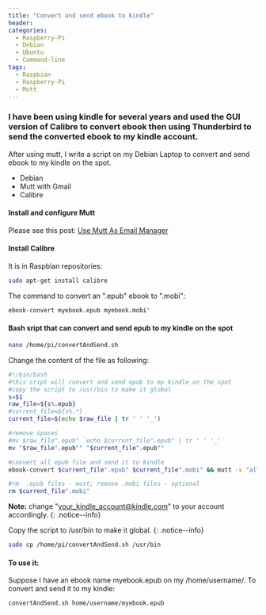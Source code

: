 ```yaml
---
title: "Convert and send ebook to kindle"
header:
categories:
  - Raspberry-Pi
  - Debian
  - Ubuntu
  - Command-line
tags:
  - Raspbian
  - Raspberry-Pi
  - Mutt
---
```


### I have been using kindle for several years and used the GUI version of Calibre to convert ebook then using Thunderbird to send the converted ebook to my kindle account. 

After using mutt, I write a script on my Debian Laptop to convert and send ebook to my kindle on the spot.

* Debian 
* Mutt with Gmail
* Calibre

#### Install and configure Mutt

Please see this post: [Use Mutt As Email Manager](https://www.ubuntuopenbox.com/raspberry%20pi/debian/ubuntu/command-line/use-mutt-email-manager/ "Install and configure Mutt with Gmail")

#### Install Calibre
It is in Raspbian repositories:
```bash
sudo apt-get install calibre
```

The command to convert an ".epub" ebook to ".mobi":

```bash
ebook-convert myebook.epub myebook.mobi"
```
#### Bash sript that can convert and send epub to my kindle on the spot

```bash
nano /home/pi/convertAndSend.sh
```
Change the content of the file as following:

```bash
#!/bin/bash
#this cript will convert and send epub to my kindle on the spot
#copy the script to /usr/bin to make it global
s=$1
raw_file=${s%.epub}
#current_file=${s%.*}
current_file=$(echo $raw_file | tr ' ' '_')

#remove spaces
#mv $raw_file".epub" `echo $current_file".epub" | tr ' ' '_'` 
mv "$raw_file".epub"" "$current_file".epub""

#convert all epub file and send it to kindle
ebook-convert $current_file".epub" $current_file".mobi" && mutt -s "all mobi" -a $current_file".mobi" -- your_kindle_account@kindle.com < /home/pi/text

#rm  .epub files - must; remove .mobi files - optional
rm $current_file".mobi"
```

**Note:** change "your_kindle_account@kindle.com" to your account accordingly.
{: .notice--info}

Copy the script to /usr/bin to make it global.
{: .notice--info}

```bash
sudo cp /home/pi/convertAndSend.sh /usr/bin
```

#### To use it:

Suppose I have an ebook name myebook.epub on my /home/username/. To convert and send it to my kindle:

```bash
convertAndSend.sh home/username/myebook.epub
```